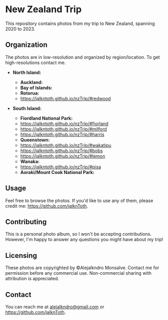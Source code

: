 # New Zealand Trip

This repository contains photos from my trip to New Zealand, spanning 2020 to 2023.

## Organization

The photos are in low-resolution and organized by region/location. To get high-resolutions contact me.

* **North Island:**
    * **Auckland:** 
    * **Bay of Islands:** 
    * **Rotorua:** 
    - https://jalkntoth.github.io/nzTrip/#redwood

* **South Island:**
    * **Fiordland National Park:** 
    - https://jalkntoth.github.io/nzTrip/#fiorland
    - https://jalkntoth.github.io/nzTrip/#milford
    - https://jalkntoth.github.io/nzTrip/#harris

    * **Queenstown:** 
    - https://jalkntoth.github.io/nzTrip/#wakatipu
    - https://jalkntoth.github.io/nzTrip/#bobs
    - https://jalkntoth.github.io/nzTrip/#lemon
    * **Wanaka:** 
    - https://jalkntoth.github.io/nzTrip/#pisa
    * **Aoraki/Mount Cook National Park:** 

## Usage

Feel free to browse the photos.  If you'd like to use any of them, please credit me: https://github.com/jalknToth.

## Contributing

This is a personal photo album, so I won't be accepting contributions.  However, I'm happy to answer any questions you might have about my trip!

## Licensing

These photos are copyrighted by ©Alejalkndro Monsalve.  Contact me for permission before any commercial use.  Non-commercial sharing with attribution is appreciated.

## Contact

You can reach me at alejalkndro@gmail.com or https://github.com/jalknToth.
